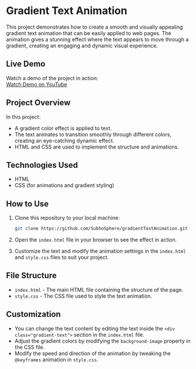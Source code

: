 # Gradient Text Animation

This project demonstrates how to create a smooth and visually appealing gradient text animation that can be easily applied to web pages. The animation gives a stunning effect where the text appears to move through a gradient, creating an engaging and dynamic visual experience.

## Live Demo

Watch a demo of the project in action:  
[Watch Demo on YouTube](https://youtube.com/shorts/7QYS2F9a3Do?feature=share)

## Project Overview

In this project:
- A gradient color effect is applied to text.
- The text animates to transition smoothly through different colors, creating an eye-catching dynamic effect.
- HTML and CSS are used to implement the structure and animations.

## Technologies Used

- HTML
- CSS (for animations and gradient styling)

## How to Use

1. Clone this repository to your local machine:
    ```bash
    git clone https://github.com/SubhoSphere/gradientTextAnimation.git
    ```

2. Open the `index.html` file in your browser to see the effect in action.

3. Customize the text and modify the animation settings in the `index.html` and `style.css` files to suit your project.

## File Structure

- `index.html` - The main HTML file containing the structure of the page.
- `style.css` - The CSS file used to style the text animation.

## Customization

- You can change the text content by editing the text inside the `<div class="gradient-text">` section in the `index.html` file.
- Adjust the gradient colors by modifying the `background-image` property in the CSS file.
- Modify the speed and direction of the animation by tweaking the `@keyframes` animation in `style.css`.

